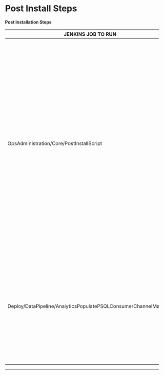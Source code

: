 # Post Install Steps

**Post Installation Steps**

| JENKINS JOB TO RUN                                              | GITHUB TAG                                                                                    | GITHUB REPO                                                                                                                  | COMMENTS                                                                                                                                                                                                                                                                                                                                                                          |
| --------------------------------------------------------------- | --------------------------------------------------------------------------------------------- | ---------------------------------------------------------------------------------------------------------------------------- | --------------------------------------------------------------------------------------------------------------------------------------------------------------------------------------------------------------------------------------------------------------------------------------------------------------------------------------------------------------------------------- |
| OpsAdministration/Core/PostInstallScript                        | branch\_or\_tag: release-4.6.0\_RC4                                                           | [https://github.com/project-sunbird/sunbird-devops.git](https://github.com/project-sunbird/sunbird-devops.git)               | Creates the default forms, framework, users, channel, licenses etc. Please ensure you provide all the values that the job requires. You need to also ensure the script is successful by closely inspecting the output line by line on the Jenkins console log. You can also take a look at the script and API’s and create your own data if you don’t require the default values. |
| Deploy/DataPipeline/AnalyticsPopulatePSQLConsumerChannelMapping | release-4.6.0\_RC3, channel\_id: your sunbird organisation id, consumer\_id: kong consumer id | [https://github.com/project-sunbird/sunbird-data-pipeline.git](https://github.com/project-sunbird/sunbird-data-pipeline.git) | Adds kong consumer in postgres Analytics DB to whitelist some of the API’s. You can get the kong cosumer id by querying in postgres on kong db `select * from consumers where username = 'api-admin';`                                                                                                                                                                            |

***

